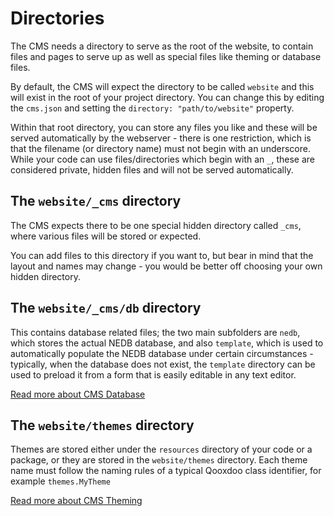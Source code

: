 # Directories

The CMS needs a directory to serve as the root of the website, to contain files and pages to serve up
as well as special files like theming or database files.

By default, the CMS will expect the directory to be called `website` and this will exist in the root
of your project directory. You can change this by editing the `cms.json` and setting the `directory: "path/to/website"`
property.

Within that root directory, you can store any files you like and these will be served automatically by
the webserver - there is one restriction, which is that the filename (or directory name) must not begin
with an underscore. While your code can use files/directories which begin with an `_`, these are considered
private, hidden files and will not be served automatically.

## The `website/_cms` directory

The CMS expects there to be one special hidden directory called `_cms`, where various files will be stored
or expected.

You can add files to this directory if you want to, but bear in mind that the layout and names may change -
you would be better off choosing your own hidden directory.

## The `website/_cms/db` directory

This contains database related files; the two main subfolders are `nedb`, which stores the actual NEDB
database, and also `template`, which is used to automatically populate the NEDB database under certain
circumstances - typically, when the database does not exist, the `template` directory can be used
to preload it from a form that is easily editable in any text editor.

[Read more about CMS Database](database.md)

## The `website/themes` directory

Themes are stored either under the `resources` directory of your code or a package, or they are stored
in the `website/themes` directory. Each theme name must follow the naming rules of a typical Qooxdoo
class identifier, for example `themes.MyTheme`

[Read more about CMS Theming](theming.md)
